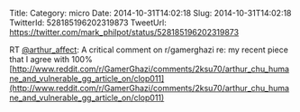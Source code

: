 Title: 
Category: micro
Date: 2014-10-31T14:02:18
Slug: 2014-10-31T14:02:18
TwitterId: 528185196202319873
TweetUrl: https://twitter.com/mark_philpot/status/528185196202319873

RT [@arthur_affect](https://twitter.com/arthur_affect): A critical comment on r/gamerghazi re: my recent piece that I agree with 100% [http://www.reddit.com/r/GamerGhazi/comments/2ksu70/arthur_chu_humane_and_vulnerable_gg_article_on/clop011](http://www.reddit.com/r/GamerGhazi/comments/2ksu70/arthur_chu_humane_and_vulnerable_gg_article_on/clop011)